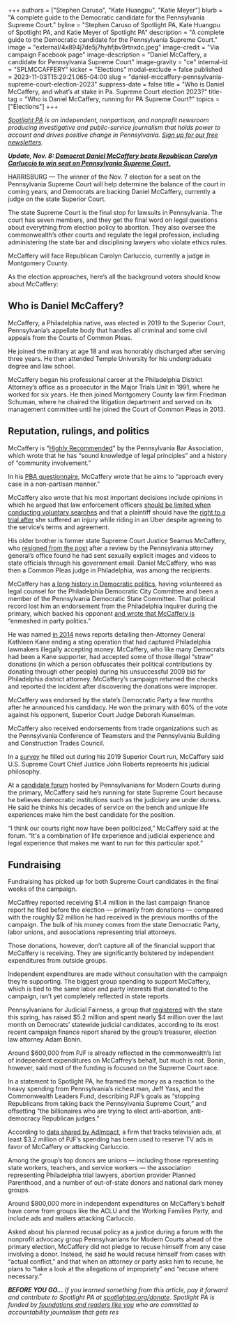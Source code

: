 +++
authors = ["Stephen Caruso", "Kate Huangpu", "Katie Meyer"]
blurb = "A complete guide to the Democratic candidate for the Pennsylvania Supreme Court."
byline = "Stephen Caruso of Spotlight PA, Kate Huangpu of Spotlight PA, and Katie Meyer of Spotlight PA"
description = "A complete guide to the Democratic candidate for the Pennsylvania Supreme Court."
image = "external/4x894j7de5j7hyhfjbv9rtnxdc.jpeg"
image-credit = "Via campaign Facebook page"
image-description = "Daniel McCaffery, a candidate for Pennsylvania Supreme Court"
image-gravity = "ce"
internal-id = "SPLMCCAFFERY"
kicker = "Elections"
modal-exclude = false
published = 2023-11-03T15:29:21.065-04:00
slug = "daniel-mccaffery-pennsylvania-supreme-court-election-2023"
suppress-date = false
title = "Who is Daniel McCaffery, and what’s at stake in Pa. Supreme Court election 2023?"
title-tag = "Who is Daniel McCaffery, running for PA Supreme Court?"
topics = ["Elections"]
+++

<a href="https://www.spotlightpa.org/"><em>Spotlight PA</em></a><em> is an independent, nonpartisan, and nonprofit newsroom producing investigative and public-service journalism that holds power to account and drives positive change in Pennsylvania. </em><a href="https://www.spotlightpa.org/newsletters"><em>Sign up for our free newsletters</em></a><em>.</em>

<strong><em>Update, Nov. 8: </em></strong><a href="https://www.spotlightpa.org/news/2023/11/pennsylvania-election-results-supreme-court-daniel-mccaffery-carolyn-carluccio/"><strong><em>Democrat Daniel McCaffery beats Republican Carolyn Carluccio to win seat on Pennsylvania Supreme Court.</em></strong></a><em></em>

HARRISBURG — The winner of the Nov. 7 election for a seat on the Pennsylvania Supreme Court will help determine the balance of the court in coming years, and Democrats are backing Daniel McCaffery, currently a judge on the state Superior Court.

The state Supreme Court is the final stop for lawsuits in Pennsylvania. The court has seven members, and they get the final word on legal questions about everything from election policy to abortion. They also oversee the commonwealth’s other courts and regulate the legal profession, including administering the state bar and disciplining lawyers who violate ethics rules.

McCaffery will face Republican Carolyn Carluccio, currently a judge in Montgomery County.

As the election approaches, here’s all the background voters should know about McCaffery:

<script src="https://www.spotlightpa.org/embed.js" async></script><div data-spl-embed-version="1" data-spl-src="https://www.spotlightpa.org/embeds/newsletter/"></div>

## Who is Daniel McCaffery?

McCaffery, a Philadelphia native, was elected in 2019 to the Superior Court, Pennsylvania’s appellate body that handles all criminal and some civil appeals from the Courts of Common Pleas.

He joined the military at age 18 and was honorably discharged after serving three years. He then attended Temple University for his undergraduate degree and law school.

McCaffery began his professional career at the Philadelphia District Attorney’s office as a prosecutor in the Major Trials Unit in 1991, where he worked for six years. He then joined Montgomery County law firm Friedman Schuman, where he chaired the litigation department and served on its management committee until he joined the Court of Common Pleas in 2013.

## Reputation, rulings, and politics

McCaffery is “<a href="https://www.pabar.org/site/For-Lawyers/Committees-Commissions/Judicial-Evaluation/Resources/JEC-Ratings/2023/Supreme-Court">Highly Recommended</a>” by the Pennsylvania Bar Association, which wrote that he has “sound knowledge of legal principles” and a history of “community involvement.”

In his <a href="https://web.archive.org/20230314063935/https://www.pabar.org/public/news%20releases/23jec/DanielMcCafferySupreme.pdf">PBA questionnaire</a>, McCaffery wrote that he aims to “approach every case in a non-partisan manner.”

McCaffery also wrote that his most important decisions include opinions in which he argued that law enforcement officers <a href="https://casetext.com/case/commonwealth-v-anderson-282">should be limited when conducting voluntary searches</a> and that a plaintiff should have the <a href="https://casetext.com/case/chilutti-v-uber-techs-1">right to a trial after</a> she suffered an injury while riding in an Uber despite agreeing to the service’s terms and agreement.

His older brother is former state Supreme Court Justice Seamus McCaffery, who <a href="https://www.pennlive.com/midstate/2014/10/the_fight_over_for_suspended_p.html">resigned from the post</a> after a review by the Pennsylvania attorney general’s office found he had sent sexually explicit images and videos to state officials through his government email. Daniel McCaffery, who was then a Common Pleas judge in Philadelphia, was among the recipients.

McCaffery has <a href="https://judgemccaffery.com/about/">a long history in Democratic politics</a>, having volunteered as legal counsel for the Philadelphia Democratic City Committee and been a member of the Pennsylvania Democratic State Committee. That political record lost him an endorsement from the Philadelphia Inquirer during the primary, which backed his opponent <a href="https://www.inquirer.com/opinion/editorials/deborah-kunselman-carolyn-carluccio-supreme-court-judicial-endorsement-20230512.html">and wrote that McCaffery is</a> “enmeshed in party politics.”

He was named <a href="https://www.inquirer.com/philly/news/20140316_Kane_shut_down_sting_that_snared_Phila__officials.html">in 2014</a> news reports detailing then-Attorney General Kathleen Kane ending a sting operation that had captured Philadelphia lawmakers illegally accepting money. McCaffery, who like many Democrats had been a Kane supporter, had accepted some of those illegal “straw” donations (in which a person obfuscates their political contributions by donating through other people) during his unsuccessful 2009 bid for Philadelphia district attorney. McCaffery’s campaign returned the checks and reported the incident after discovering the donations were improper.

McCaffery was endorsed by the state’s Democratic Party a few months after he announced his candidacy. He won the primary with 60% of the vote against his opponent, Superior Court Judge Deborah Kunselman.

McCaffery also received endorsements from trade organizations such as the Pennsylvania Conference of Teamsters and the Pennsylvania Building and Construction Trades Council.

In a <a href="https://pafamily.org/wp-content/uploads/2019/04/McCaffery_Daniel-Superior-Ct.pdf">survey</a> he filled out during his 2019 Superior Court run, McCaffery said U.S. Supreme Court Chief Justice John Roberts represents his judicial philosophy.

At a <a href="https://www.youtube.com/watch?v=102cYmo_GUM">candidate forum</a> hosted by Pennsylvanians for Modern Courts during the primary, McCaffery said he’s running for state Supreme Court because he believes democratic institutions such as the judiciary are under duress. He said he thinks his decades of service on the bench and unique life experiences make him the best candidate for the position.

“I think our courts right now have been politicized,” McCaffery said at the forum. “It&#39;s a combination of life experience and judicial experience and legal experience that makes me want to run for this particular spot.”

## Fundraising

Fundraising has picked up for both Supreme Court candidates in the final weeks of the campaign.

McCaffrey reported receiving $1.4 million in the last campaign finance report he filed before the election — primarily from donations — compared with the roughly $2 million he had received in the previous months of the campaign. The bulk of his money comes from the state Democratic Party, labor unions, and associations representing trial attorneys.

Those donations, however, don’t capture all of the financial support that McCaffery is receiving. They are significantly bolstered by independent expenditures from outside groups.

Independent expenditures are made without consultation with the campaign they’re supporting. The biggest group spending to support McCaffery, which is tied to the same labor and party interests that donated to the campaign, isn’t yet completely reflected in state reports.

Pennsylvanians for Judicial Fairness, a group that <a href="https://www.pavoterservices.pa.gov/ElectionInfo/CommitteeInfo.aspx?ID=21120">registered</a> with the state this spring, has raised $5.2 million and spent nearly $4 million over the last month on Democrats’ statewide judicial candidates, according to its most recent campaign finance report shared by the group’s treasurer, election law attorney Adam Bonin.

Around $600,000 from PJF is already reflected in the commonwealth’s list of independent expenditures on McCaffrey’s behalf, but much is not. Bonin, however, said most of the funding is focused on the Supreme Court race.

In a statement to Spotlight PA, he framed the money as a reaction to the heavy spending from Pennsylvania’s richest man, Jeff Yass, and the Commonwealth Leaders Fund, describing PJF’s goals as “stopping Republicans from taking back the Pennsylvania Supreme Court,” and offsetting “the billionaires who are trying to elect anti-abortion, anti-democracy Republican judges.”

<script src="https://www.spotlightpa.org/embed.js" async></script><div data-spl-embed-version="1" data-spl-src="https://www.spotlightpa.org/embeds/donate/"></div>

According to <a href="https://x.com/AdImpact_Pol/status/1716903629825905075?s=20">data shared by AdImpact</a>, a firm that tracks television ads, at least $3.2 million of PJF’s spending has been used to reserve TV ads in favor of McCaffery or attacking Carluccio.

Among the group’s top donors are unions — including those representing state workers, teachers, and service workers — the association representing Philadelphia trial lawyers, abortion provider Planned Parenthood, and a number of out-of-state donors and national dark money groups.

Around $800,000 more in independent expenditures on McCaffery’s behalf have come from groups like the ACLU and the Working Families Party, and include ads and mailers attacking Carluccio.

Asked about his planned recusal policy as a justice during a forum with the nonprofit advocacy group Pennsylvanians for Modern Courts ahead of the primary election, McCaffery did not pledge to recuse himself from any case involving a donor. Instead, he said he would recuse himself from cases with “actual conflict,” and that when an attorney or party asks him to recuse, he plans to “take a look at the allegations of impropriety” and “recuse where necessary.”

<strong><em>BEFORE YOU GO…</em></strong><em> If you learned something from this article, pay it forward and contribute to Spotlight PA at </em><a href="http://spotlightpa.org/donate"><em>spotlightpa.org/donate</em></a><em>. Spotlight PA is funded by</em><a href="https://www.spotlightpa.org/support"><em> foundations and readers like you</em></a><em> who are committed to accountability journalism that gets res</em>

